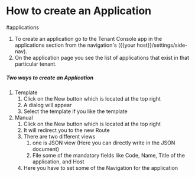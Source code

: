 # How to create an Application
#applications
1. To create an application go to the Tenant Console app in the applications section from the navigation's ({{your host}}/settings/side-nav).
2. On the application page you see the list of applications that exist in that particular tenant.
##### Two ways to create an Application
1. Template
	1.  Click on the New button which is located at the top right 
	2. A dialog will appear
	3. Select the template if you like the template
2. Manual 
	1. Click on the New button which is located at the top right 
	2. It will redirect you to the new Route
	3. There are two different views 
		1. one is JSON view (Here you can directly write in the JSON document)
		2. File some of the mandatory fields like Code, Name, Title of the application, and Host
	4. Here you have to set some of the Navigation for the application